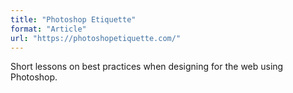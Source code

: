 ```yaml
---
title: "Photoshop Etiquette"
format: "Article"
url: "https://photoshopetiquette.com/"
---
```


Short lessons on best practices when designing for the web using Photoshop.
